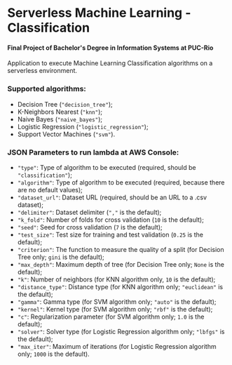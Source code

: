 # Serverless Machine Learning - Classification

#### Final Project of Bachelor's Degree in Information Systems at PUC-Rio

Application to execute Machine Learning Classification algorithms on a serverless environment.

### Supported algorithms:

* Decision Tree (`"decision_tree"`);
* K-Neighbors Nearest (`"knn"`);
* Naive Bayes (`"naive_bayes"`);
* Logistic Regression (`"logistic_regression"`);
* Support Vector Machines (`"svm"`).

### JSON Parameters to run lambda at AWS Console:

* `"type"`: Type of algorithm to be executed (required, should be `"classification"`);
* `"algorithm"`: Type of algorithm to be executed (required, because there are no default values);
* `"dataset_url"`: Dataset URL (required, should be an URL to a .csv dataset);
* `"delimiter"`: Dataset delimiter (`","` is the default);
* `"k_fold"`: Number of folds for cross validation (`10` is the default);
* `"seed"`: Seed for cross validation (`7` is the default);
* `"test_size"`: Test size for training and test validation (`0.25` is the default);
* `"criterion"`: The function to measure the quality of a split (for Decision Tree only; `gini` is the default);
* `"max_depth"`: Maximum depth of tree (for Decision Tree only; `None` is the default);
* `"k"`: Number of neighbors (for KNN algorithm only, `10` is the default);
* `"distance_type"`: Distance type (for KNN algorithm only; `"euclidean"` is the default);
* `"gamma"`: Gamma type (for SVM algorithm only; `"auto"` is the default);
* `"kernel"`: Kernel type (for SVM algorithm only; `"rbf"` is the default);
* `"c"`: Regularization parameter (for SVM algorithm only; `1.0` is the default);
* `"solver"`: Solver type (for Logistic Regression algorithm only; `"lbfgs"` is the default);
* `"max_iter"`: Maximum of iterations (for Logistic Regression algorithm only; `1000` is the default).
